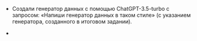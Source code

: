  - Создали генератор данных с помощью ChatGPT-3.5-turbo с запросом: «Напиши генератор данных в таком стиле» (с указанием генератора, созданного в итоговом задании).
 
 - 